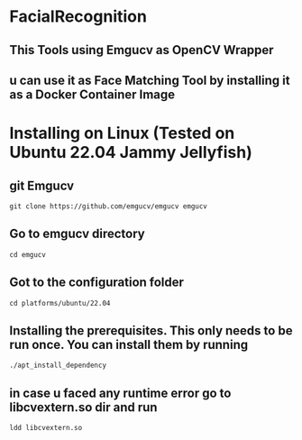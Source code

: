 # FacialRecognition
## This Tools using Emgucv as OpenCV Wrapper 

## u can use it as Face Matching Tool by installing it as a Docker Container Image

# Installing on Linux (Tested on Ubuntu 22.04 Jammy Jellyfish)
## git Emgucv 
```
git clone https://github.com/emgucv/emgucv emgucv
```
## Go to emgucv directory
```
cd emgucv
```
## Got to the configuration folder
```
cd platforms/ubuntu/22.04
```
## Installing the prerequisites. This only needs to be run once. You can install them by running
```
./apt_install_dependency
```
## in case u faced any runtime error go to libcvextern.so dir and run 
```
ldd libcvextern.so
```
